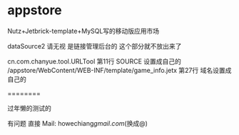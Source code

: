 appstore
========

Nutz+Jetbrick-template+MySQL写的移动版应用市场

dataSource2 请无视 是链接管理后台的 这个部分就不放出来了

cn.com.chanyue.tool.URLTool 第11行 SOURCE 设置成自己的
/appstore/WebContent/WEB-INF/template/game_info.jetx 第27行 域名设置成自己的

========

过年懒的测试的

有问题 直接 Mail: howechiang$gmail.com($换成@)